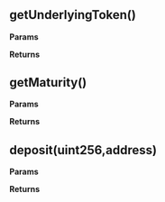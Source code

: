 # 



## getUnderlyingToken()




**Params**

**Returns**

## getMaturity()




**Params**

**Returns**

## deposit(uint256,address)




**Params**

**Returns**



